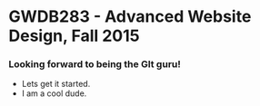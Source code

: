 # GWDB283 - Advanced Website Design, Fall 2015
### Looking forward to being the GIt guru!
* Lets get it started.
* I am a cool dude.
